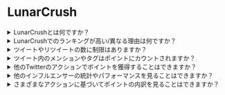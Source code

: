 # LunarCrush

<details>

<summary>LunarCrushとは何ですか？</summary>

LunarCrushは、機械学習とデータ分析を利用して仮想通貨市場に関する洞察を提供するプラットフォームです。ソーシャルメディアの活動やユーザーの感情を分析し、さまざまな仮想通貨の包括的な情報を提供します。リアルタイムの指標と分析を通じて、投資家が情報に基づいた意思決定を行うことを目指しています。

このチャレンジでは、LunarCrushをデータプロバイダーとして使用しています。

LunarCrushに関する詳細情報は[こちら](https://lunarcrush.com/faq)でご確認いただけます。

</details>

<details>

<summary>LunarCrushでのランキングが高い/異なる理由は何ですか？</summary>

私たちは、より公平な機会をすべての参加者に提供するために、内部のスコアリングシステムを利用しています。

</details>

<details>

<summary>ツイートやリツイートの数に制限はありますか？</summary>

いいえ、ただしスパムや関係のないタグの使用はお控えください。

</details>

<details>

<summary>ツイート内のメンションやタグはポイントにカウントされますか？</summary>

はい、間接的にはカウントされます。メンションはリーチの増加につながり、より広範なリーチはあなたのインフルエンサーランキングを上げることになり、それによってさらにポイントを獲得することができます。タグはツイートが認識されるために重要です。必ず #XBorg、$XBG、および #XBG を使用してください。

</details>

<details>

<summary>他のTwitterのアクションでポイントを獲得することはできますか？</summary>

いいね、コメント、リツイート、フォロワー数の増加は、すべてあなたのインフルエンサーランクを向上させる間接的な要素です。

</details>

<details>

<summary>他のインフルエンサーの統計やパフォーマンスを見ることはできますか？</summary>

当社のリーダーボードをご覧ください。[リーダーボードへのリンク]\
詳細なビューと分析は[こちら](https://lunarcrush.com/cryptocurrency-influencers?symbol=XBG\&metric=influencers\_influential)でご覧いただけます。

</details>

<details>

<summary>さまざまなアクションに基づいてポイントの内訳を見ることはできますか？</summary>

LunarCrushによって測定される日々のTwitterのエンゲージメントに基づいてポイントが与えられます。LunarCrushは具体的なスコアリング方法を開示していないため、この側面については詳細な情報を提供することができません。

</details>